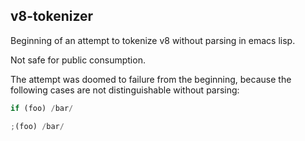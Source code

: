 ## v8-tokenizer

Beginning of an attempt to tokenize v8 without parsing in emacs lisp.

Not safe for public consumption.

The attempt was doomed to failure from the beginning, because the
following cases are not distinguishable without parsing:

```javascript
if (foo) /bar/

;(foo) /bar/
```
